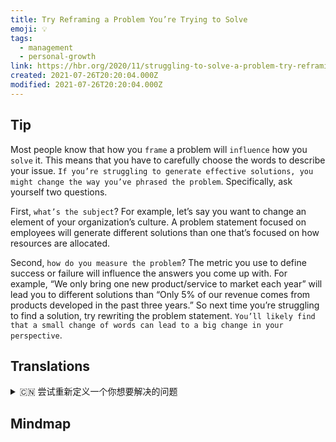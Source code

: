 ```yaml
---
title: Try Reframing a Problem You’re Trying to Solve
emoji: 💡
tags:
  - management
  - personal-growth
link: https://hbr.org/2020/11/struggling-to-solve-a-problem-try-reframing-it?utm_medium=email&utm_source=newsletter_daily&utm_campaign=mtod_notactsubs
created: 2021-07-26T20:20:04.000Z
modified: 2021-07-26T20:20:04.000Z
---
```


## Tip

Most people know that how you `frame` a problem will `influence` how you `solve` it. This means that you have to carefully choose the words to describe your issue. `If you’re struggling to generate effective solutions, you might change the way you’ve phrased the problem`. Specifically, ask yourself two questions.

First, `what’s the subject`? For example, let’s say you want to change an element of your organization’s culture. A problem statement focused on employees will generate different solutions than one that’s focused on how resources are allocated.

Second, `how do you measure the problem`? The metric you use to define success or failure will influence the answers you come up with. For example, “We only bring one new product/service to market each year” will lead you to different solutions than “Only 5% of our revenue comes from products developed in the past three years.” So next time you’re struggling to find a solution, try rewriting the problem statement. `You’ll likely find that a small change of words can lead to a big change in your perspective`.

## Translations

<details>
   <summary>🇨🇳 尝试重新定义一个你想要解决的问题 </summary>

大多数人都知道，你如何界定一个问题将影响你如何解决它。这意味着你必须仔细选择词语来描述你的问题。如果你正在努力寻找有效的解决方案，你可能会改变你解决问题的方式。具体来说，问自己两个问题。

首先，主题是什么？例如，假设你想要更改组织文化的某个元素。针对员工的问题陈述与针对资源如何分配的问题陈述会产生不同的解决方案。

第二，你如何衡量这个问题？你用来定义成功或失败的标准会影响你的答案。例如，“我们每年只向市场推出一种新产品/服务”与“我们只有 5%的收入来自过去三年开发的产品”相比，你会得到不同的解决方案。因此，下次当你努力寻找解决方案时，请尝试重写问题陈述。 你可能会发现，文字的微小变化可能会导致你的观点发生巨大变化。

</details>

## Mindmap
